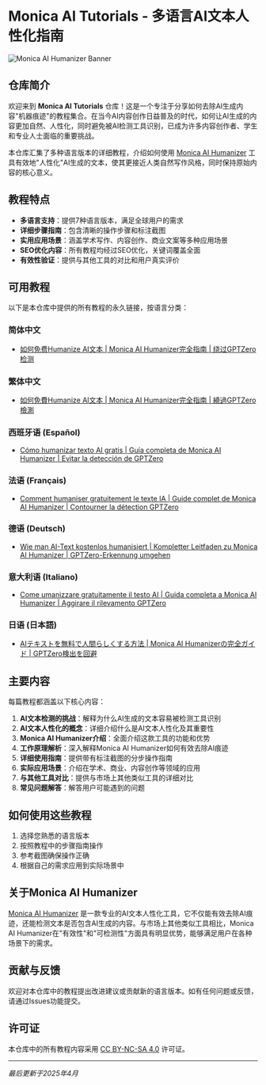 # Monica AI Tutorials - 多语言AI文本人性化指南

![Monica AI Humanizer Banner](https://monica.im/static/images/monica-logo.svg)

## 仓库简介

欢迎来到 **Monica AI Tutorials** 仓库！这是一个专注于分享如何去除AI生成内容"机器痕迹"的教程集合。在当今AI内容创作日益普及的时代，如何让AI生成的内容更加自然、人性化，同时避免被AI检测工具识别，已成为许多内容创作者、学生和专业人士面临的重要挑战。

本仓库汇集了多种语言版本的详细教程，介绍如何使用 [Monica AI Humanizer](https://monica.im/bypass-ai/ai-humanizer?ref=yjdlzdu&ref_aff=yjdlzdu) 工具有效地"人性化"AI生成的文本，使其更接近人类自然写作风格，同时保持原始内容的核心意义。

## 教程特点

- **多语言支持**：提供7种语言版本，满足全球用户的需求
- **详细步骤指南**：包含清晰的操作步骤和标注截图
- **实用应用场景**：涵盖学术写作、内容创作、商业文案等多种应用场景
- **SEO优化内容**：所有教程均经过SEO优化，关键词覆盖全面
- **有效性验证**：提供与其他工具的对比和用户真实评价

## 可用教程

以下是本仓库中提供的所有教程的永久链接，按语言分类：

### 简体中文
- [如何免费Humanize AI文本 | Monica AI Humanizer完全指南 | 绕过GPTZero检测](https://github.com/ZeroLu/Monica_AI_Tutorials/blob/cac37266e47a1e7e70036bd237dd672b30b6a797/archive/%E3%80%902025%E6%9C%80%E6%96%B0%E3%80%91%E5%A6%82%E4%BD%95%E5%85%8D%E8%B4%B9%E5%8E%BB%E9%99%A4%E6%96%87%E6%9C%ACAI%E5%91%B3.md)

### 繁体中文
- [如何免費Humanize AI文本 | Monica AI Humanizer完全指南 | 繞過GPTZero檢測](https://github.com/ZeroLu/Monica_AI_Tutorials/blob/cac37266e47a1e7e70036bd237dd672b30b6a797/archive/%E3%80%902025%E6%9C%80%E6%96%B0%E3%80%91%E5%A6%82%E4%BD%95%E5%85%8D%E8%B2%BBHumanize%20AI%E6%96%87%E6%9C%AC.md)

### 西班牙语 (Español)
- [Cómo humanizar texto AI gratis | Guía completa de Monica AI Humanizer | Evitar la detección de GPTZero](https://github.com/ZeroLu/Monica_AI_Tutorials/blob/cac37266e47a1e7e70036bd237dd672b30b6a797/archive/%5BLo%20%C3%BAltimo%202025%5D%20C%C3%B3mo%20humanizar%20texto%20de%20IA%20gratis.md)

### 法语 (Français)
- [Comment humaniser gratuitement le texte IA | Guide complet de Monica AI Humanizer | Contourner la détection GPTZero](https://github.com/ZeroLu/Monica_AI_Tutorials/blob/cac37266e47a1e7e70036bd237dd672b30b6a797/archive/%5B2025%20Derni%C3%A8re%20mise%20%C3%A0%20jour%5D%20Comment%20humaniser%20gratuitement%20le%20texte%20IA.md)

### 德语 (Deutsch)
- [Wie man AI-Text kostenlos humanisiert | Kompletter Leitfaden zu Monica AI Humanizer | GPTZero-Erkennung umgehen](https://github.com/ZeroLu/Monica_AI_Tutorials/blob/cac37266e47a1e7e70036bd237dd672b30b6a797/archive/%5B2025%20Aktualisiert%5D%20Wie%20man%20AI-Text%20kostenlos%20humanisiert.md)

### 意大利语 (Italiano)
- [Come umanizzare gratuitamente il testo AI | Guida completa a Monica AI Humanizer | Aggirare il rilevamento GPTZero](https://github.com/ZeroLu/Monica_AI_Tutorials/blob/cac37266e47a1e7e70036bd237dd672b30b6a797/archive/%5B2025%20Ultimo%20aggiornamento%5D%20Come%20umanizzare%20gratuitamente%20il%20testo%20AI.md)

### 日语 (日本語)
- [AIテキストを無料で人間らしくする方法 | Monica AI Humanizerの完全ガイド | GPTZero検出を回避](https://github.com/ZeroLu/Monica_AI_Tutorials/blob/cac37266e47a1e7e70036bd237dd672b30b6a797/archive/%E3%80%902025%E5%B9%B4%E6%9C%80%E6%96%B0%E3%80%91AI%E3%83%86%E3%82%AD%E3%82%B9%E3%83%88%E3%82%92%E7%84%A1%E6%96%99%E3%81%A7%E4%BA%BA%E9%96%93%E3%82%89%E3%81%97%E3%81%8F%E3%81%99%E3%82%8B%E6%96%B9%E6%B3%95.md)

## 主要内容

每篇教程都涵盖以下核心内容：

1. **AI文本检测的挑战**：解释为什么AI生成的文本容易被检测工具识别
2. **AI文本人性化的概念**：详细介绍什么是AI文本人性化及其重要性
3. **Monica AI Humanizer介绍**：全面介绍这款工具的功能和优势
4. **工作原理解析**：深入解释Monica AI Humanizer如何有效去除AI痕迹
5. **详细使用指南**：提供带有标注截图的分步操作指南
6. **实际应用场景**：介绍在学术、商业、内容创作等领域的应用
7. **与其他工具对比**：提供与市场上其他类似工具的详细对比
8. **常见问题解答**：解答用户可能遇到的问题

## 如何使用这些教程

1. 选择您熟悉的语言版本
2. 按照教程中的步骤指南操作
3. 参考截图确保操作正确
4. 根据自己的需求应用到实际场景中

## 关于Monica AI Humanizer

[Monica AI Humanizer](https://monica.im/bypass-ai/ai-humanizer?ref=yjdlzdu&ref_aff=yjdlzdu) 是一款专业的AI文本人性化工具，它不仅能有效去除AI痕迹，还能检测文本是否包含AI生成的内容。与市场上其他类似工具相比，Monica AI Humanizer在"有效性"和"可检测性"方面具有明显优势，能够满足用户在各种场景下的需求。

## 贡献与反馈

欢迎对本仓库中的教程提出改进建议或贡献新的语言版本。如有任何问题或反馈，请通过Issues功能提交。

## 许可证

本仓库中的所有教程内容采用 [CC BY-NC-SA 4.0](https://creativecommons.org/licenses/by-nc-sa/4.0/) 许可证。

---

*最后更新于2025年4月*
